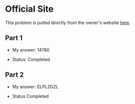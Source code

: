 # Official Site
This problem is pulled directly from the owner's website [here](https://adventofcode.com/2022/day/10).

## Part 1

- My answer: 14780

- Status: Completed

## Part 2

- My answer: ELPLZGZL

- Status Completed

